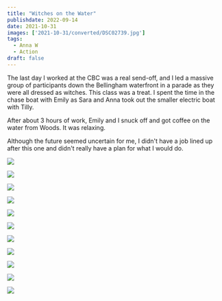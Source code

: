 ```yaml
---
title: "Witches on the Water"
publishdate: 2022-09-14
date: 2021-10-31
images: ['2021-10-31/converted/DSC02739.jpg']
tags:
  - Anna W
  - Action
draft: false
---
```


The last day I worked at the CBC was a real send-off, and I led a massive group of participants down the Bellingham waterfront in a parade as they were all dressed as witches.  This class was a treat.  I spent the time in the chase boat with Emily as Sara and Anna took out the smaller electric boat with Tilly.

After about 3 hours of work, Emily and I snuck off and got coffee on the water from Woods.  It was relaxing.

Although the future seemed uncertain for me, I didn't have a job lined up after this one and didn't really have a plan for what I would do.

![](2021-10-31/converted/DSC02412.jpg)

![](2021-10-31/converted/DSC02418.jpg)

![](2021-10-31/converted/DSC02474.jpg)

![](2021-10-31/converted/DSC02489.jpg)

![](2021-10-31/converted/DSC02547.jpg)

![](2021-10-31/converted/DSC02551.jpg)

![](2021-10-31/converted/DSC02599.jpg)

![](2021-10-31/converted/DSC02641.jpg)

![](2021-10-31/converted/DSC02655.jpg)

![](2021-10-31/converted/DSC02739.jpg)

![](2021-10-31/converted/DSC02752.jpg)

